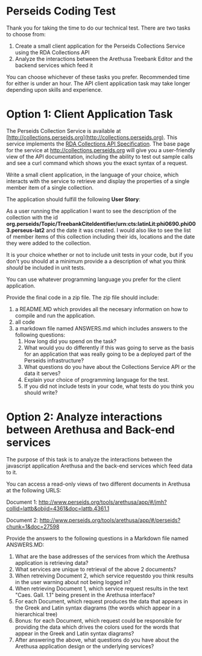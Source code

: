 Perseids Coding Test
===================

Thank you for taking the time to do our technical test. There are two tasks to choose from:

1. Create a small client application for the Perseids Collections Service using the RDA Collections API
2. Analyze the interactions between the Arethusa Treebank Editor and the backend services which feed it

You can choose whichever of these tasks you prefer. Recommended time for either is under an hour. The API client application task may take longer depending upon skills and experience.


Option 1: Client Application Task
=================================

The Perseids Collection Service is available at [http://collections.perseids.org](http://collections.perseids.org).  This service implements the [RDA Collections API Specification](https://github.com/RDACollectionsWG/specification). The base page for the service at http://collections.perseids.org will give you a user-friendly view of the API documentation, including the ability to test out sample calls and see a curl command which shows you the exact syntax of a request.

Write a small client application, in the language of your choice, which interacts with the service to retrieve and display the properties of a single member item of a single collection.

The application should fulfill the following __User Story__:

As a user running the application I want to see the description of the collection with the id __org.perseids/Topic/TreebankCiteIdentifier/urn:cts:latinLit:phi0690.phi003.perseus-lat2__ and the date it was created. I would also like to see the list of member items of this collection including their ids, locations and the date they were added to the collection.

It is your choice whether or not to include unit tests in your code, but if you don't you should at a minimum provide a a description of what you think *should* be included in unit tests.

You can use whatever programming language you prefer for the client application. 

Provide the final code in a zip file. The zip file should include:

1. a README.MD which provides all the necesary information on how to compile and run the application.
2. all code
3. a markdown file named ANSWERS.md which includes answers to the following questions:
   1. How long did you spend on the task? 
   2. What would you do differently if this was going to serve as the basis for an application that was really going to be a deployed part of the Perseids infrastructure?
   3. What questions do you have about the Collections Service API or the data it serves?
   4. Explain your choice of programming language for the test.
   5. If you did not include tests in your code, what tests do you think you should write?
   
Option 2: Analyze interactions between Arethusa and Back-end services
=====================================================================

The purpose of this task is to analyze the interactions between the javascript application Arethusa and the back-end services which feed data to it.

You can access a read-only views of two different documents in Arethusa at the following URLS:

Document 1: http://www.perseids.org/tools/arethusa/app/#/jmh?collid=lattb&objid=4361&doc=lattb.4361.1

Document 2: http://www.perseids.org/tools/arethusa/app/#/perseids?chunk=1&doc=27598

Provide the answers to the following questions in a Markdown file named ANSWERS.MD:

1. What are the base addresses of the services from which the Arethusa application is retrieving data?
2. What services are unique to retrieval of the above 2 documents?
3. When retreiving Document 2, which service requestdo you think results in the user warning about not being logged in?
4. When retrieving Document 1, which service request results in the text "Caes. Gall. 1.1" being present in the Arethusa interface?
5. For each Document, which request produces the data that appears in the Greek and Latin syntax diagrams (the words which appear in a hierarchical tree)
6. Bonus: for each Document, which request could be responsible for providing the data which drives the colors used for the words that appear in the Greek and Latin syntax diagrams?
7. After answering the above, what questions do you have about the Arethusa application design or the underlying services?






   






